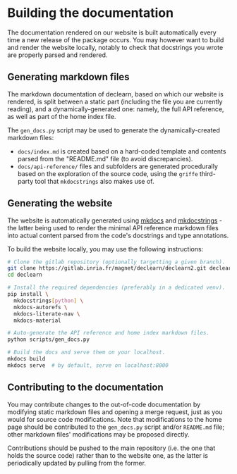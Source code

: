 # Building the documentation

The documentation rendered on our website is built automatically every time
a new release of the package occurs. You may however want to build and render
the website locally, notably to check that docstrings you wrote are properly
parsed and rendered.

## Generating markdown files

The markdown documentation of declearn, based on which our website is rendered,
is split between a static part (including the file you are currently reading),
and a dynamically-generated one: namely, the full API reference, as well as
part of the home index file.

The `gen_docs.py` script may be used to generate the dynamically-created
markdown files:

- `docs/index.md` is created based on a hard-coded template and contents
  parsed from the "README.md" file (to avoid discrepancies).
- `docs/api-reference/` files and subfolders are generated procedurally
  based on the exploration of the source code, using the `griffe` third-
  party tool that `mkdocstrings` also makes use of.

## Generating the website

The website is automatically generated using [mkdocs](https://www.mkdocs.org/)
and [mkdocstrings](https://mkdocstrings.github.io/) - the latter being used to
render the minimal API reference markdown files into actual content parsed from
the code's docstrings and type annotations.

To build the website locally, you may use the following instructions:

```bash
# Clone the gitlab repository (optionally targetting a given branch).
git clone https://gitlab.inria.fr/magnet/declearn/declearn2.git declearn
cd declearn

# Install the required dependencies (preferably in a dedicated venv).
pip install \
  mkdocstrings[python] \
  mkdocs-autorefs \
  mkdocs-literate-nav \
  mkdocs-material

# Auto-generate the API reference and home index markdown files.
python scripts/gen_docs.py

# Build the docs and serve them on your localhost.
mkdocs build
mkdocs serve  # by default, serve on localhost:8000
```

## Contributing to the documentation

You may contribute changes to the out-of-code documentation by modifying
static markdown files and opening a merge request, just as you would for
source code modifications. Note that modifications to the home page should
be contributed to the `gen_docs.py` script and/or `README.md` file; other
markdown files' modifications may be proposed directly.

Contributions should be pushed to the main repository (i.e. the one that
holds the source code) rather than to the website one, as the latter is
periodically updated by pulling from the former.
